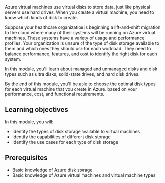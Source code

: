 Azure virtual machines use virtual disks to store data, just like physical servers use hard drives. When you create a virtual machine, you need to know which kinds of disk to create.

Suppose your healthcare organization is beginning a lift-and-shift migration to the cloud where many of their systems will be running on Azure virtual machines. These systems have a variety of usage and performance profiles. Your organization is unsure of the type of disk storage available to them and which ones they should use for each workload. They need to balance performance, features, and cost to identify the right disk for each system.

In this module, you'll learn about managed and unmanaged disks and disk types such as ultra disks, solid-state drives, and hard disk drives.

By the end of this module, you'll be able to choose the optimal disk types for each virtual machine that you create in Azure, based on your performance, cost, and functional requirements.

## Learning objectives

In this module, you will:

- Identify the types of disk storage available to virtual machines
- Identify the capabilities of different disk storage
- Identify the use cases for each type of disk storage

## Prerequisites

- Basic knowledge of Azure disk storage
- Basic knowledge of Azure virtual machines and virtual machine types
